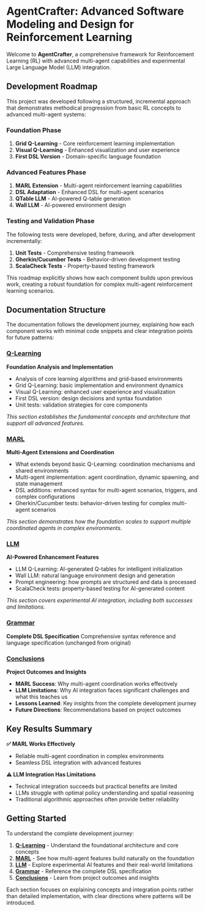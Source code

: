 # AgentCrafter: Advanced Software Modeling and Design for Reinforcement Learning

Welcome to **AgentCrafter**, a comprehensive framework for Reinforcement Learning (RL) with advanced multi-agent capabilities and experimental Large Language Model (LLM) integration.

## Development Roadmap

This project was developed following a structured, incremental approach that demonstrates methodical progression from basic RL concepts to advanced multi-agent systems:

### Foundation Phase
1. **Grid Q-Learning** - Core reinforcement learning implementation
2. **Visual Q-Learning** - Enhanced visualization and user experience  
3. **First DSL Version** - Domain-specific language foundation

### Advanced Features Phase
1. **MARL Extension** - Multi-agent reinforcement learning capabilities
2. **DSL Adaptation** - Enhanced DSL for multi-agent scenarios
3. **QTable LLM** - AI-powered Q-table generation
4. **Wall LLM** - AI-powered environment design

### Testing and Validation Phase
The following tests were developed, before, during, and after development incrementally:
1. **Unit Tests** - Comprehensive testing framework
2. **Gherkin/Cucumber Tests** - Behavior-driven development testing
3. **ScalaCheck Tests** - Property-based testing framework

This roadmap explicitly shows how each component builds upon previous work, creating a robust foundation for complex multi-agent reinforcement learning scenarios.

## Documentation Structure

The documentation follows the development journey, explaining how each component works with minimal code snippets and clear integration points for future patterns:

### [Q-Learning](qlearning/)
**Foundation Analysis and Implementation**
- Analysis of core learning algorithms and grid-based environments
- Grid Q-Learning: basic implementation and environment dynamics
- Visual Q-Learning: enhanced user experience and visualization
- First DSL version: design decisions and syntax foundation
- Unit tests: validation strategies for core components

*This section establishes the fundamental concepts and architecture that support all advanced features.*

### [MARL](marl/)
**Multi-Agent Extensions and Coordination**
- What extends beyond basic Q-Learning: coordination mechanisms and shared environments
- Multi-agent implementation: agent coordination, dynamic spawning, and state management
- DSL additions: enhanced syntax for multi-agent scenarios, triggers, and complex configurations
- Gherkin/Cucumber tests: behavior-driven testing for complex multi-agent scenarios

*This section demonstrates how the foundation scales to support multiple coordinated agents in complex environments.*

### [LLM](llm/)
**AI-Powered Enhancement Features**
- LLM Q-Learning: AI-generated Q-tables for intelligent initialization
- Wall LLM: natural language environment design and generation
- Prompt engineering: how prompts are structured and data is processed
- ScalaCheck tests: property-based testing for AI-generated content

*This section covers experimental AI integration, including both successes and limitations.*

### [Grammar](grammar/)
**Complete DSL Specification**
Comprehensive syntax reference and language specification (unchanged from original)

### [Conclusions](conclusions/)
**Project Outcomes and Insights**
- **MARL Success**: Why multi-agent coordination works effectively
- **LLM Limitations**: Why AI integration faces significant challenges and what this teaches us
- **Lessons Learned**: Key insights from the complete development journey
- **Future Directions**: Recommendations based on project outcomes

## Key Results Summary

**✅ MARL Works Effectively**
- Reliable multi-agent coordination in complex environments
- Seamless DSL integration with advanced features

**⚠️ LLM Integration Has Limitations**
- Technical integration succeeds but practical benefits are limited
- LLMs struggle with optimal policy understanding and spatial reasoning
- Traditional algorithmic approaches often provide better reliability

## Getting Started

To understand the complete development journey:

1. **[Q-Learning](qlearning/)** - Understand the foundational architecture and core concepts
2. **[MARL](marl/)** - See how multi-agent features build naturally on the foundation
3. **[LLM](llm/)** - Explore experimental AI features and their real-world limitations
4. **[Grammar](grammar.md)** - Reference the complete DSL specification
5. **[Conclusions](conclusions.md)** - Learn from project outcomes and insights

Each section focuses on explaining concepts and integration points rather than detailed implementation, with clear directions where patterns will be introduced.
